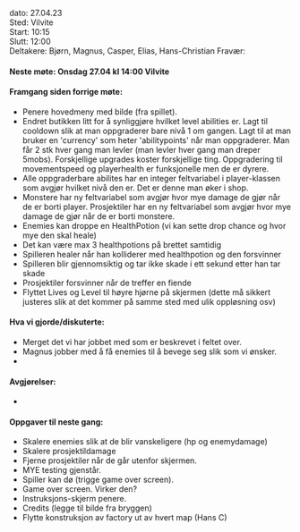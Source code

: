 dato: 27.04.23  
Sted: Vilvite   
Start: 10:15   
Slutt: 12:00  
Deltakere: Bjørn, Magnus, Casper, Elias, Hans-Christian
Fravær:

#### Neste møte: Onsdag 27.04 kl 14:00 Vilvite

#### Framgang siden forrige møte:
- Penere hovedmeny med bilde (fra spillet).
- Endret butikken litt for å synliggjøre hvilket level abilities er. Lagt til cooldown slik at man oppgraderer bare nivå 1 om gangen. Lagt til at man bruker en 'currency' som heter 'abilitypoints' når man oppgraderer. Man får 2 stk hver gang man levler (man levler hver gang man dreper 5mobs). Forskjellige upgrades koster forskjellige ting. Oppgradering til movementspeed og playerhealth er funksjonelle men de er dyrere.
- Alle oppgraderbare abilites har en integer feltvariabel i player-klassen som avgjør hvilket nivå den er. Det er denne man øker i shop. 
- Monstere har ny feltvariabel som avgjør hvor mye damage de gjør når de er borti player. 
Prosjektiler har en ny feltvariabel som avgjør hvor mye damage de gjør når de er borti monstere. 
- Enemies kan droppe en HealthPotion (vi kan sette drop chance og hvor mye den skal heale)
- Det kan være max 3 healthpotions på brettet samtidig
- Spilleren healer når han kolliderer med healthpotion og den forsvinner
- Spilleren blir gjennomsiktig og tar ikke skade i ett sekund etter han tar skade
- Prosjektiler forsvinner når de treffer en fiende
- Flyttet Lives og Level til høyre hjørne på skjermen (dette må sikkert justeres slik at det kommer på samme sted med ulik oppløsning osv)


#### Hva vi gjorde/diskuterte:
- Merget det vi har jobbet med som er beskrevet i feltet over.
- Magnus jobber med å få enemies til å bevege seg slik som vi ønsker.
- 
#### Avgjørelser: 
- 


#### Oppgaver til neste gang:
- Skalere enemies slik at de blir vanskeligere (hp og enemydamage)
- Skalere prosjektildamage
- Fjerne prosjektiler når de går utenfor skjermen.
- MYE testing gjenstår.
- Spiller kan dø (trigge game over screen). 
- Game over screen. Virker den? 
- Instruksjons-skjerm penere.
- Credits (legge til bilde fra bryggen)
- Flytte konstruksjon av factory ut av hvert map (Hans C)